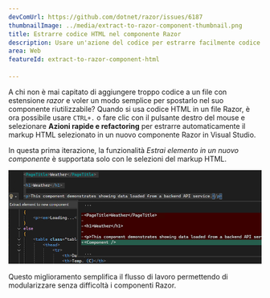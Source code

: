 ```yaml
---
devComUrl: https://github.com/dotnet/razor/issues/6187
thumbnailImage: ../media/extract-to-razor-component-thumbnail.png
title: Estrarre codice HTML nel componente Razor
description: Usare un'azione del codice per estrarre facilmente codice HTML in un componente Razor in Visual Studio.
area: Web
featureId: extract-to-razor-component-html

---
```



A chi non è mai capitato di aggiungere troppo codice a un file con estensione *razor* e voler un modo semplice per spostarlo nel suo componente riutilizzabile? Quando si usa codice HTML in un file Razor, è ora possibile usare `CTRL+.` o fare clic con il pulsante destro del mouse e selezionare **Azioni rapide e refactoring** per estrarre automaticamente il markup HTML selezionato in un nuovo componente Razor in Visual Studio.

In questa prima iterazione, la funzionalità *Estrai elemento in un nuovo componente* è supportata solo con le selezioni del markup HTML. 

![Esempio di markup HTML estratto in un nuovo componente Razor](../media/extract-to-razor-component.png)

Questo miglioramento semplifica il flusso di lavoro permettendo di modularizzare senza difficoltà i componenti Razor.
